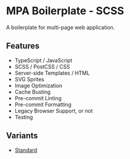 # MPA Boilerplate - SCSS

A boilerplate for multi-page web application.

## Features

- TypeScript / JavaScript
- SCSS / PostCSS / CSS
- Server-side Templates / HTML
- SVG Sprites
- Image Optimization
- Cache Busting
- Pre-commit Linting
- Pre-commit Formatting
- Legacy Browser Support, or not
- Testing

## Variants

- [Standard](../../tree/main)
